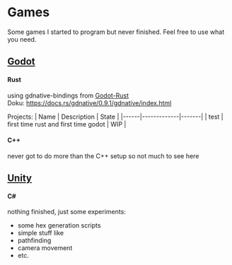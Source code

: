 # Games
Some games I started to program but never finished. Feel free to use what you need.

## [Godot](https://godotengine.org/)

#### Rust
using gdnative-bindings from [Godot-Rust](https://github.com/godot-rust/godot-rust) \
Doku: https://docs.rs/gdnative/0.9.1/gdnative/index.html

Projects:
| Name | Description | State |
|------|-------------|-------|
| test | first time rust and first time godot | WIP |


#### C++
never got to do more than the C++ setup so not much to see here


## [Unity](https://unity.com/de)
#### C#
nothing finished, just some experiments:
- some hex generation scripts
- simple stuff like
 - pathfinding
 - camera movement
- etc.

